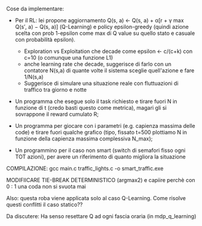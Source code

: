 Cose da implementare:

- Per il RL: lei propone aggiornamento Q(s, a) ← Q(s, a) + α[r + γ max Q(s′, a) − Q(s, a)] (Q-Learning) e policy epsilon-greedy (quindi azione scelta con prob 1-epsilon come max di Q value su quello stato e casuale con probabilità epsilon).

    - Exploration vs Exploitation che decade come epsilon <- c/(c+k) con c=10 (o comunque una funzione L1)
    - anche learning rate che decade, suggerisce di farlo con un contatore N(s,a) di quante volte il sistema sceglie quell'azione e fare 1/N(s,a)
    - Suggerisce di simulare una situazione reale con fluttuazioni di traffico tra giorno e notte 

- Un programma che esegue solo il task richiesto e tirare fuori N in funzione di t (credo basti questo come metrica), magari gli si sovrappone il reward cumulato R;
- Un programma per giocare con i parametri (e.g. capienza massima delle code) e tirare fuori qualche grafico (tipo, fissato t=500 plottiamo N in funzione della capienza massima complessiva N_max);
- Un programmino per il caso non smart (switch di semafori fisso ogni TOT azioni), per avere un riferimento di quanto migliora la situazione

COMPILAZIONE: gcc main.c traffic_lights.c -o smart_traffic.exe

MODIFIICARE TIE-BREAK DETERMINISTICO (argmax2) e capiire perchè con 0 : 1 una coda non si svuota mai

Also: questa roba viene applicata solo al caso Q-Learning. Come risolve questi conflitti il caso statico??

Da discutere: Ha senso resettare Q ad ogni fascia oraria (in mdp_q_learning)